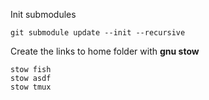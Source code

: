 Init submodules
```
git submodule update --init --recursive
```

Create the links to home folder with **gnu stow**

```
stow fish
stow asdf
stow tmux
```
